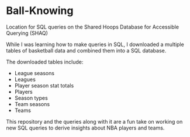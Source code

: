# Ball-Knowing
Location for SQL queries on the Shared Hoops Database for Accessible Querying (SHAQ)

While I was learning how to make queries in SQL, I downloaded a multiple tables of basketball data and combined them into a SQL database. 

The downloaded tables include:
- League seasons
- Leagues
- Player season stat totals
- Players
- Season types
- Team seasons
- Teams

This repository and the queries along with it are a fun take on working on new SQL queries to derive insights about NBA players and teams.
